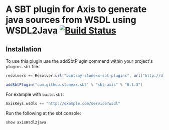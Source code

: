 # A SBT plugin for Axis to generate java sources from WSDL using WSDL2Java [![Build Status](https://travis-ci.org/stonexx/sbt-axis.svg?branch=Axis1)](https://travis-ci.org/stonexx/sbt-axis)

Installation
------------

To use this plugin use the addSbtPlugin command within your project's `plugins.sbt` file:

```scala
resolvers += Resolver.url("bintray-stonexx-sbt-plugins", url("http://dl.bintray.com/stonexx/sbt-plugins"))(Resolver.ivyStylePatterns)

addSbtPlugin("com.github.stonexx.sbt" % "sbt-axis" % "0.1.3")
```

For example with `build.sbt`:

```scala
AxisKeys.wsdls += "http://example.com/service?wsdl"
```

Run the following at the sbt console:
```scala
show axisWsdl2java
```

